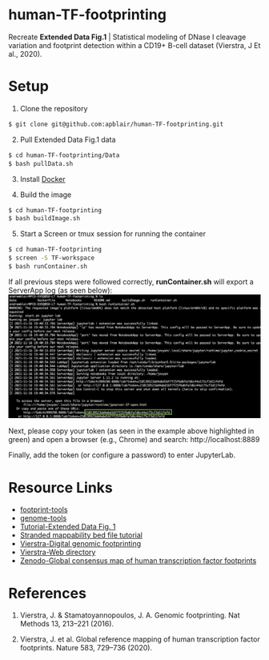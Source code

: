 # human-TF-footprinting
Recreate **Extended Data Fig.1** | Statistical modeling of DNase I cleavage variation and footprint detection within a CD19+ B-cell dataset (Vierstra, J Et al., 2020).

# Setup

1. Clone the repository
```bash
$ git clone git@github.com:apblair/human-TF-footprinting.git
```

2. Pull Extended Data Fig.1 data
```bash
$ cd human-TF-footprinting/Data
$ bash pullData.sh
```

3. Install [Docker](https://docs.docker.com/get-docker/)

4. Build the image
```bash
$ cd human-TF-footprinting
$ bash buildImage.sh
```

5. Start a Screen or tmux session for running the container
```bash
$ cd human-TF-footprinting
$ screen -S TF-workspace
$ bash runContainer.sh
```

If all previous steps were followed correctly, **runContainer.sh** will export a ServerApp log (as seen below): 
![Alt text](Figures/runContainer-Demo.png?raw=true "Title")
    
Next, please copy your token (as seen in the example above highlighted in green) and open a browser (e.g., Chrome) and search: http://localhost:8889

Finally, add the token (or configure a password) to enter JupyterLab.

# Resource Links

* [footprint-tools](https://github.com/jvierstra/footprint-tools)
* [genome-tools](https://github.com/jvierstra/genome-tools)
* [Tutorial-Extended Data Fig. 1](https://footprint-tools.readthedocs.io/en/latest/tutorials/single_dataset.html)
* [Stranded mappability bed file tutorial](https://github.com/jvierstra/footprint-tools/blob/2096c5dc1986a29cf09d9871bc69db83d4e78e9c/docs/source/tutorials/detect.rst)
* [Vierstra-Digital genomic footprinting](https://www.vierstra.org/resources/dgf)
* [Vierstra-Web directory](https://resources.altius.org/~jvierstra/projects/footprinting.2020/)
* [Zenodo-Global consensus map of human transcription factor footprints](https://zenodo.org/record/3905306#.YZQRjb3MJhE)

# References

1. Vierstra, J. & Stamatoyannopoulos, J. A. Genomic footprinting. Nat Methods 13, 213–221 (2016).
  
2. Vierstra, J. et al. Global reference mapping of human transcription factor footprints. Nature 583, 729–736 (2020).
  
